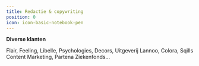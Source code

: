 ```yaml
---
title: Redactie & copywriting
position: 0
icon: icon-basic-notebook-pen
---
```


**Diverse klanten**

Flair, Feeling, Libelle, Psychologies, Decors, Uitgeverij Lannoo, Colora, Sqills Content Marketing, Partena Ziekenfonds…